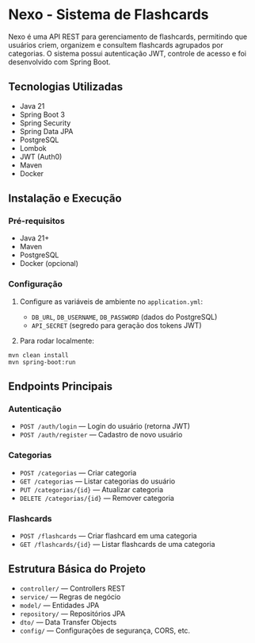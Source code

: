 # Nexo - Sistema de Flashcards

Nexo é uma API REST para gerenciamento de flashcards, permitindo que usuários criem, organizem e consultem flashcards agrupados por categorias. O sistema possui autenticação JWT, controle de acesso e foi desenvolvido com Spring Boot.

## Tecnologias Utilizadas
- Java 21
- Spring Boot 3
- Spring Security
- Spring Data JPA
- PostgreSQL
- Lombok
- JWT (Auth0)
- Maven
- Docker

## Instalação e Execução

### Pré-requisitos
- Java 21+
- Maven
- PostgreSQL
- Docker (opcional)

### Configuração
1. Configure as variáveis de ambiente no `application.yml`:
   - `DB_URL`, `DB_USERNAME`, `DB_PASSWORD` (dados do PostgreSQL)
   - `API_SECRET` (segredo para geração dos tokens JWT)

2. Para rodar localmente:
```shell
mvn clean install
mvn spring-boot:run
```

## Endpoints Principais

### Autenticação
- `POST /auth/login` — Login do usuário (retorna JWT)
- `POST /auth/register` — Cadastro de novo usuário

### Categorias
- `POST /categorias` — Criar categoria
- `GET /categorias` — Listar categorias do usuário
- `PUT /categorias/{id}` — Atualizar categoria
- `DELETE /categorias/{id}` — Remover categoria

### Flashcards
- `POST /flashcards` — Criar flashcard em uma categoria
- `GET /flashcards/{id}` — Listar flashcards de uma categoria

## Estrutura Básica do Projeto
- `controller/` — Controllers REST
- `service/` — Regras de negócio
- `model/` — Entidades JPA
- `repository/` — Repositórios JPA
- `dto/` — Data Transfer Objects
- `config/` — Configurações de segurança, CORS, etc.
